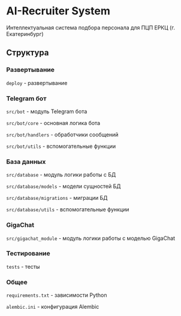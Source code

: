 # AI-Recruiter System

Интеллектуальная система подбора персонала для ПЦП ЕРКЦ (г. Екатеринбург)

## Структура

### Развертывание

`deploy` - развертывание

### Telegram бот

`src/bot` - модуль Telegram бота

`src/bot/core` - основная логика бота

`src/bot/handlers` - обработчики сообщений

`src/bot/utils` - вспомогательные функции

### База данных

`src/database` - модуль логики работы с БД

`src/database/models` - модели сущностей БД

`src/database/migrations` - миграции БД

`src/database/utils` - вспомогательные функции

### GigaChat

`src/gigachat_module` - модуль логики работы с моделью GigaChat

### Тестирование

`tests` - тесты

### Общее

`requirements.txt` - зависимости Python

`alembic.ini` - конфигурация Alembic